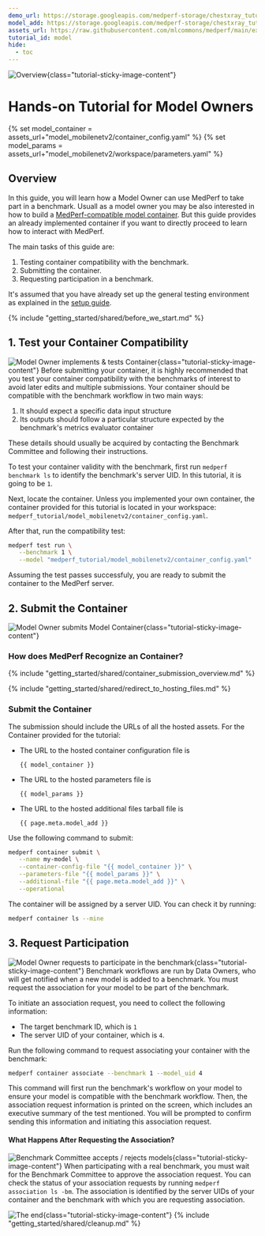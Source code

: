 ```yaml
---
demo_url: https://storage.googleapis.com/medperf-storage/chestxray_tutorial/demo_data.tar.gz
model_add: https://storage.googleapis.com/medperf-storage/chestxray_tutorial/mobilenetv2_weights.tar.gz
assets_url: https://raw.githubusercontent.com/mlcommons/medperf/main/examples/chestxray_tutorial/
tutorial_id: model
hide:
  - toc
---
```

![Overview](../tutorial_images/overview.png){class="tutorial-sticky-image-content"}

# Hands-on Tutorial for Model Owners

{% set model_container = assets_url+"model_mobilenetv2/container_config.yaml" %}
{% set model_params = assets_url+"model_mobilenetv2/workspace/parameters.yaml" %}

## Overview

In this guide, you will learn how a Model Owner can use MedPerf to take part in a benchmark. Usuall as a model owner you may be also interested in how to build a [MedPerf-compatible model container](../containers/containers.md#model-container). But this guide provides an already implemented container if you want to directly proceed to learn how to interact with MedPerf.

The main tasks of this guide are:

1. Testing container compatibility with the benchmark.
2. Submitting the container.
3. Requesting participation in a benchmark.

It's assumed that you have already set up the general testing environment as explained in the [setup guide](setup.md).

{% include "getting_started/shared/before_we_start.md" %}

## 1. Test your Container Compatibility

![Model Owner implements & tests Container](../tutorial_images/mo-1-mo-implements-cube.png){class="tutorial-sticky-image-content"}
Before submitting your container, it is highly recommended that you test your container compatibility with the benchmarks of interest to avoid later edits and multiple submissions. Your container should be compatible with the benchmark workflow in two main ways:

1. It should expect a specific data input structure
2. Its outputs should follow a particular structure expected by the benchmark's metrics evaluator container

These details should usually be acquired by contacting the Benchmark Committee and following their instructions.

To test your container validity with the benchmark, first run `medperf benchmark ls` to identify the benchmark's server UID. In this tutorial, it is going to be `1`.

Next, locate the container. Unless you implemented your own container, the container provided for this tutorial is located in your workspace: `medperf_tutorial/model_mobilenetv2/container_config.yaml`.

After that, run the compatibility test:

```bash
medperf test run \
   --benchmark 1 \
   --model "medperf_tutorial/model_mobilenetv2/container_config.yaml"

```

Assuming the test passes successfuly, you are ready to submit the container to the MedPerf server.

## 2. Submit the Container

![Model Owner submits Model Container](../tutorial_images/mo-2-mo-submits-model.png){class="tutorial-sticky-image-content"}

### How does MedPerf Recognize an Container?

{% include "getting_started/shared/container_submission_overview.md" %}

{% include "getting_started/shared/redirect_to_hosting_files.md" %}

### Submit the Container

The submission should include the URLs of all the hosted assets. For the Container provided for the tutorial:

- The URL to the hosted container configuration file is

   ```text
   {{ model_container }}
   ```

- The URL to the hosted parameters file is

   ```text
   {{ model_params }}
   ```

- The URL to the hosted additional files tarball file is

   ```text
   {{ page.meta.model_add }}
   ```

Use the following command to submit:

```bash
medperf container submit \
   --name my-model \
   --container-config-file "{{ model_container }}" \
   --parameters-file "{{ model_params }}" \
   --additional-file "{{ page.meta.model_add }}" \
   --operational
```

The container will be assigned by a server UID. You can check it by running:

```bash
medperf container ls --mine
```

## 3. Request Participation

![Model Owner requests to participate in the benchmark](../tutorial_images/mo-3-mo-requests-participation.png){class="tutorial-sticky-image-content"}
Benchmark workflows are run by Data Owners, who will get notified when a new model is added to a benchmark. You must request the association for your model to be part of the benchmark.

To initiate an association request, you need to collect the following information:

- The target benchmark ID, which is `1`
- The server UID of your container, which is `4`.

Run the following command to request associating your container with the benchmark:

```bash
medperf container associate --benchmark 1 --model_uid 4
```

This command will first run the benchmark's workflow on your model to ensure your model is compatible with the benchmark workflow. Then, the association request information is printed on the screen, which includes an executive summary of the test mentioned. You will be prompted to confirm sending this information and initiating this association request.

#### What Happens After Requesting the Association?

![Benchmark Committee accepts / rejects models](../tutorial_images/mo-4-bc-accepts-rejects-models.png){class="tutorial-sticky-image-content"}
When participating with a real benchmark, you must wait for the Benchmark Committee to approve the association request. You can check the status of your association requests by running `medperf association ls -bm`. The association is identified by the server UIDs of your container and the benchmark with which you are requesting association.

![The end](../tutorial_images/the-end.png){class="tutorial-sticky-image-content"}
{% include "getting_started/shared/cleanup.md" %}
